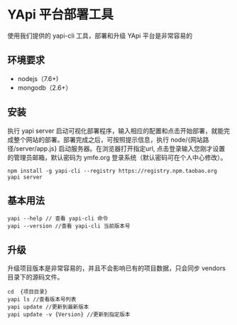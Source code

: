 # YApi 平台部署工具
使用我们提供的 yapi-cli 工具，部署和升级 YApi 平台是非常容易的
## 环境要求
* nodejs（7.6+)
* mongodb（2.6+）
## 安装
执行 yapi server 启动可视化部署程序，输入相应的配置和点击开始部署，就能完成整个网站的部署。部署完成之后，可按照提示信息，执行 node/{网站路径/server/app.js} 启动服务器。在浏览器打开指定url, 点击登录输入您刚才设置的管理员邮箱，默认密码为 ymfe.org 登录系统（默认密码可在个人中心修改）。

    npm install -g yapi-cli --registry https://registry.npm.taobao.org
    yapi server 
## 基本用法
```
yapi --help // 查看 yapi-cli 命令
yapi --version //查看 yapi-cli 当前版本号
```
## 升级
升级项目版本是非常容易的，并且不会影响已有的项目数据，只会同步 vendors 目录下的源码文件。
```
cd  {项目目录}
yapi ls //查看版本号列表
yapi update //更新到最新版本
yapi update -v {Version} //更新到指定版本
```
